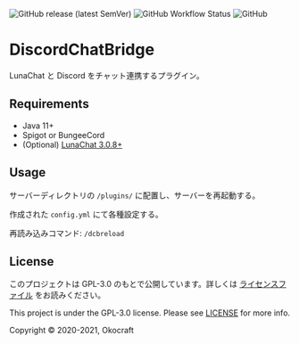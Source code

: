 ![GitHub release (latest SemVer)](https://img.shields.io/github/v/release/okocraft/DiscordChatBridge)
![GitHub Workflow Status](https://img.shields.io/github/workflow/status/okocraft/DiscordChatBridge/Java%20CI)
![GitHub](https://img.shields.io/github/license/okocraft/DiscordChatBridge)

# DiscordChatBridge

LunaChat と Discord をチャット連携するプラグイン。

## Requirements

- Java 11+
- Spigot or BungeeCord
- (Optional) [LunaChat 3.0.8+](https://github.com/ucchyocean/LunaChat/releases/tag/v3.0.8)

## Usage

サーバーディレクトリの `/plugins/` に配置し、サーバーを再起動する。

作成された `config.yml` にて各種設定する。

再読み込みコマンド: `/dcbreload`

## License

このプロジェクトは GPL-3.0 のもとで公開しています。詳しくは [ライセンスファイル](LICENSE) をお読みください。

This project is under the GPL-3.0 license. Please see [LICENSE](LICENSE) for more info.

Copyright © 2020-2021, Okocraft
